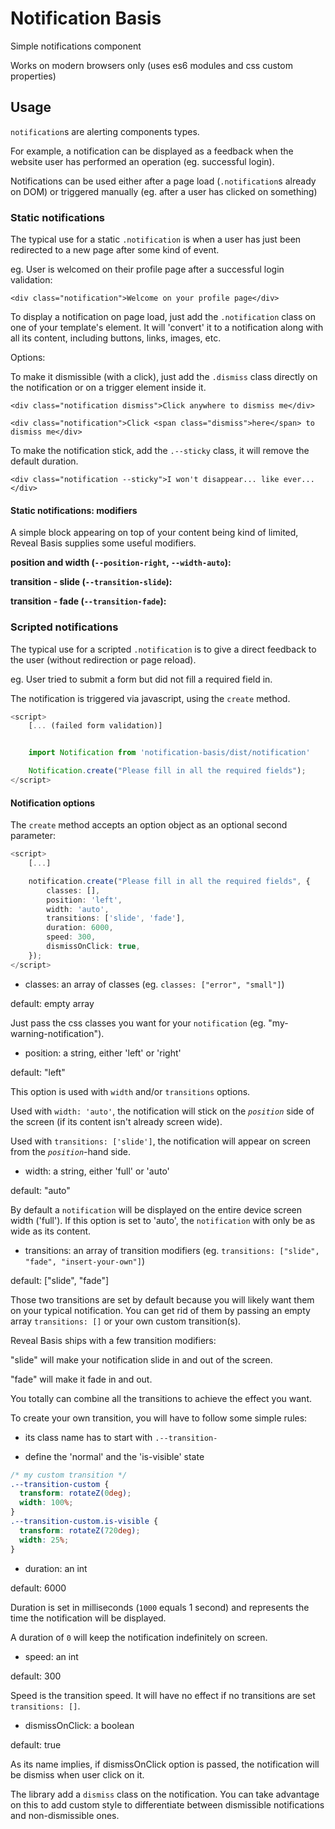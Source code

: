 # Notification Basis

Simple notifications component

Works on modern browsers only (uses es6 modules and css custom properties)


## Usage

`notification`s are alerting components types.

For example, a notification can be displayed as a feedback when the website user has performed an operation (eg. successful login).

Notifications can be used either after a page load (`.notification`s already on DOM) or triggered manually (eg. after a user has clicked on something)

### Static notifications

The typical use for a static `.notification` is when a user has just been redirected to a new page after some kind of event.

eg. User is welcomed on their profile page after a successful login validation:

`<div class="notification">Welcome on your profile page</div>`

To display a notification on page load, just add the `.notification` class on one of your template's element.
It will 'convert' it to a notification along with all its content, including buttons, links, images, etc.

Options:

To make it dismissible (with a click), just add the `.dismiss` class directly on the notification or on a trigger element inside it.

`<div class="notification dismiss">Click anywhere to dismiss me</div>`

`<div class="notification">Click <span class="dismiss">here</span> to dismiss me</div>`

To make the notification stick, add the `.--sticky` class, it will remove the default duration.

`<div class="notification --sticky">I won't disappear... like ever...</div>`

#### Static notifications: modifiers

A simple block appearing on top of your content being kind of limited, Reveal Basis supplies some useful modifiers.

**position and width (`--position-right`, `--width-auto`):**

**transition - slide (`--transition-slide`):**

**transition - fade (`--transition-fade`):**

### Scripted notifications

The typical use for a scripted `.notification` is to give a direct feedback to the user (without redirection or page reload).

eg. User tried to submit a form but did not fill a required field in.

The notification is triggered via javascript, using the `create` method.

```typescript
<script>
    [... (failed form validation)]


    import Notification from 'notification-basis/dist/notification'

    Notification.create("Please fill in all the required fields");
</script>
```

#### Notification options

The `create` method accepts an option object as an optional second parameter:

```typescript
<script>
    [...]

    notification.create("Please fill in all the required fields", {
        classes: [],
        position: 'left',
        width: 'auto',
        transitions: ['slide', 'fade'],
        duration: 6000,
        speed: 300,
        dismissOnClick: true,
    });
</script>
```

- classes: an array of classes (eg. `classes: ["error", "small"]`)

default: empty array

Just pass the css classes you want for your `notification` (eg. "my-warning-notification").

- position: a string, either 'left' or 'right'

default: "left"

This option is used with `width` and/or `transitions` options.

Used with `width: 'auto'`, the notification will stick on the *`position`* side of the screen (if its content isn't already screen wide).

Used with `transitions: ['slide']`, the notification will appear on screen from the *`position`*-hand side.

- width: a string, either 'full' or 'auto'

default: "auto"

By default a `notification` will be displayed on the entire device screen width ('full').
If this option is set to 'auto', the `notification` with only be as wide as its content.

- transitions: an array of transition modifiers (eg. `transitions: ["slide", "fade", "insert-your-own"]`)

default: ["slide", "fade"]

Those two transitions are set by default because you will likely want them on your typical notification.
You can get rid of them by passing an empty array `transitions: []` or your own custom transition(s).

Reveal Basis ships with a few transition modifiers:

"slide" will make your notification slide in and out of the screen.

"fade" will make it fade in and out.

You totally can combine all the transitions to achieve the effect you want.



To create your own transition, you will have to follow some simple rules:

- its class name has to start with `.--transition-`

- define the 'normal' and the 'is-visible' state

```css
/* my custom transition */
.--transition-custom {
  transform: rotateZ(0deg);
  width: 100%;
}
.--transition-custom.is-visible {
  transform: rotateZ(720deg);
  width: 25%;
}
```

- duration: an int

default: 6000

Duration is set in milliseconds (`1000` equals 1 second) and represents the time the notification will be displayed.

A duration of `0` will keep the notification indefinitely on screen.

- speed: an int

default: 300

Speed is the transition speed. It will have no effect if no transitions are set `transitions: []`.

- dismissOnClick: a boolean

default: true

As its name implies, if dismissOnClick option is passed, the notification will be dismiss when user click on it.

The library add a `dismiss` class on the notification. You can take advantage on this to add custom style to differentiate between dismissible notifications and non-dismissible ones.
